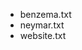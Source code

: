 <!DOCTYPE html>
<html>
<head>
	<title>Homepage</title>
</head>
<body>
	<nav>
		<ul>
			<li>benzema.txt</li>
			<li>neymar.txt</li>
			<li>website.txt</li>
		</ul>
	</nav>
</body>
</html>
